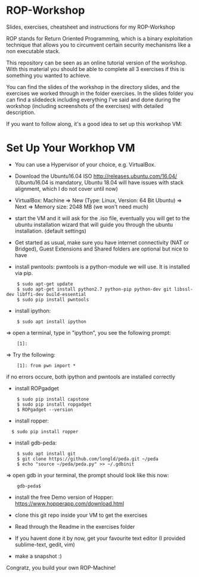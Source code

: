 # ROP-Workshop
Slides, exercises, cheatsheet and instructions for my ROP-Workshop 


ROP stands for Return Oriented Programming, which is a binary exploitation technique
that allows you to circumvent certain security mechanisms like a non executable stack.

This repository can be seen as an online tutorial version of the workshop.
With this material you should be able to complete all 3 exercises if this is something
you wanted to achieve.

You can find the slides of the workshop in the directory slides, and the exercises we 
worked through in the folder exercises. 
In the slides folder you can find a slidedeck including everything I've said and
done during the workshop (including screenshots of the exercises) with detailed 
description. 

If you want to follow along, it's a good idea to set up this workshop VM:


Set Up Your Workhop VM
======================
- You can use a Hypervisor of your choice, e.g. VirtualBox. 

- Download the Ubuntu16.04 ISO http://releases.ubuntu.com/16.04/ (Ubuntu16.04 is mandatory, 
  Ubuntu 18.04 will have issues with stack alignment, which I do not cover until now)

- VirtualBox: Machine => New (Type: Linux, Version: 64 Bit Ubuntu)
        => Next => Memory size: 2048 MB (we won't need much)
	
- start the VM and it will ask for the .iso file, 
  eventually you will get to the ubuntu installation wizard that
  will guide you through the ubuntu installation. 
  (default settings)

- Get started as usual, make sure you have internet connectivity (NAT or Bridged), Guest
  Extensions and Shared folders are optional but nice to have

- install pwntools:
  pwntools is a python-module we will use. 
  It is installed via pip.
```
	$ sudo apt-get update
	$ sudo apt-get install python2.7 python-pip python-dev git libssl-dev libffi-dev build-essential
	$ sudo pip install pwntools
```

- install ipython:
```
	$ sudo apt install ipython
```
=> open a terminal, type in "ipython", you see the following prompt: 
```
	[1]:
```
=> Try the following: 
```
 	[1]: from pwn import * 
```
  if no errors occure, both ipython and pwntools are installed correctly


- install ROPgadget 
```
	$ sudo pip install capstone
	$ sudo pip install ropgadget
	$ ROPgadget --version
```


- install ropper:
```
  $ sudo pip install ropper
```

- install gdb-peda:
```
	$ sudo apt install git
	$ git clone https://github.com/longld/peda.git ~/peda
	$ echo "source ~/peda/peda.py" >> ~/.gdbinit
```
=> open gdb in your terminal, the prompt should look like this now: 
```
	gdb-peda$ 
```

- install the free Demo version of Hopper: https://www.hopperapp.com/download.html

- clone this git repo inside your VM to get the exercises
- Read through the Readme in the exercises folder

- If you havent done it by now, get your favourite text editor (I provided sublime-text, gedit, vim)
- make a snapshot :) 

Congratz, you build your own ROP-Machine!



